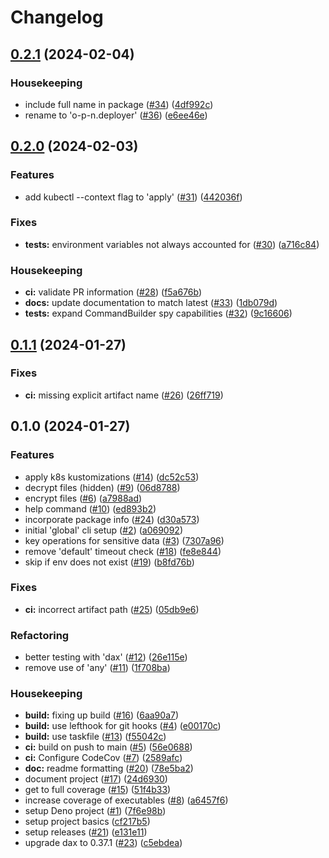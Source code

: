 # Changelog

## [0.2.1](https://github.com/o-p-n/deployer/compare/v0.2.0...v0.2.1) (2024-02-04)


### Housekeeping

* include full name in package ([#34](https://github.com/o-p-n/deployer/issues/34)) ([4df992c](https://github.com/o-p-n/deployer/commit/4df992cdb04b6c0c4af223ed65ef360962cee703))
* rename to 'o-p-n.deployer' ([#36](https://github.com/o-p-n/deployer/issues/36)) ([e6ee46e](https://github.com/o-p-n/deployer/commit/e6ee46edc3920e78a1e6bfc8e57c51006527399f))

## [0.2.0](https://github.com/o-p-n/deployer/compare/v0.1.1...v0.2.0) (2024-02-03)


### Features

* add kubectl --context flag to 'apply' ([#31](https://github.com/o-p-n/deployer/issues/31)) ([442036f](https://github.com/o-p-n/deployer/commit/442036f3a535f9c4739142f176d1a10c1047e536))


### Fixes

* **tests:** environment variables not always accounted for ([#30](https://github.com/o-p-n/deployer/issues/30)) ([a716c84](https://github.com/o-p-n/deployer/commit/a716c842bb8e8cd162f3082d37c14c5a6e75eb14))


### Housekeeping

* **ci:** validate PR information ([#28](https://github.com/o-p-n/deployer/issues/28)) ([f5a676b](https://github.com/o-p-n/deployer/commit/f5a676b50c8e6077ac5f778db04fc427fe51ce8f))
* **docs:** update documentation to match latest ([#33](https://github.com/o-p-n/deployer/issues/33)) ([1db079d](https://github.com/o-p-n/deployer/commit/1db079d5d955df185082a6e906b4f6721bbc1490))
* **tests:** expand CommandBuilder spy capabilities ([#32](https://github.com/o-p-n/deployer/issues/32)) ([9c16606](https://github.com/o-p-n/deployer/commit/9c16606da739164988a3a2d7b085bb4a7652e15f))

## [0.1.1](https://github.com/o-p-n/deployer/compare/v0.1.0...v0.1.1) (2024-01-27)


### Fixes

* **ci:** missing explicit artifact name ([#26](https://github.com/o-p-n/deployer/issues/26)) ([26ff719](https://github.com/o-p-n/deployer/commit/26ff719b3de417698dfef6f982746aa58acccb7a))

## 0.1.0 (2024-01-27)


### Features

* apply k8s kustomizations ([#14](https://github.com/o-p-n/deployer/issues/14)) ([dc52c53](https://github.com/o-p-n/deployer/commit/dc52c53b41fa06d0bb95fd7e78804a16fdfe277e))
* decrypt files (hidden) ([#9](https://github.com/o-p-n/deployer/issues/9)) ([06d8788](https://github.com/o-p-n/deployer/commit/06d878897d569c3827a8aec25d795cdb0f2d7a9f))
* encrypt files ([#6](https://github.com/o-p-n/deployer/issues/6)) ([a7988ad](https://github.com/o-p-n/deployer/commit/a7988adaf8f9d914803685fb171257bcf3a5cbd2))
* help command ([#10](https://github.com/o-p-n/deployer/issues/10)) ([ed893b2](https://github.com/o-p-n/deployer/commit/ed893b232ad797287ef4bca76fdb13a5559516ed))
* incorporate package info ([#24](https://github.com/o-p-n/deployer/issues/24)) ([d30a573](https://github.com/o-p-n/deployer/commit/d30a573dba2f95e32e3befe0c4b49eaa567074c8))
* initial 'global' cli setup ([#2](https://github.com/o-p-n/deployer/issues/2)) ([a069092](https://github.com/o-p-n/deployer/commit/a0690921c7bacf0234f89959d52687a87230bfa3))
* key operations for sensitive data ([#3](https://github.com/o-p-n/deployer/issues/3)) ([7307a96](https://github.com/o-p-n/deployer/commit/7307a969b8e5a8f9ecb5d809dcaa1069156e0d12))
* remove 'default' timeout check ([#18](https://github.com/o-p-n/deployer/issues/18)) ([fe8e844](https://github.com/o-p-n/deployer/commit/fe8e8443bea9752da80641869263d8e2c54ca67a))
* skip if env does not exist ([#19](https://github.com/o-p-n/deployer/issues/19)) ([b8fd76b](https://github.com/o-p-n/deployer/commit/b8fd76b6d7765f8ee2ce988eaef502581bda78f1))


### Fixes

* **ci:** incorrect artifact path ([#25](https://github.com/o-p-n/deployer/issues/25)) ([05db9e6](https://github.com/o-p-n/deployer/commit/05db9e669bd2ce59c07bd51f6700b72d5bffadd0))


### Refactoring

* better testing with 'dax' ([#12](https://github.com/o-p-n/deployer/issues/12)) ([26e115e](https://github.com/o-p-n/deployer/commit/26e115eb2c6b470f1fe0c1474625e8dfecd5b180))
* remove use of 'any' ([#11](https://github.com/o-p-n/deployer/issues/11)) ([1f708ba](https://github.com/o-p-n/deployer/commit/1f708ba4c71726bdf37689701521bb6a95ae4453))


### Housekeeping

* **build:** fixing up build ([#16](https://github.com/o-p-n/deployer/issues/16)) ([6aa90a7](https://github.com/o-p-n/deployer/commit/6aa90a723b5d9bfd813ef861f25b2c94058c7bba))
* **build:** use lefthook for git hooks ([#4](https://github.com/o-p-n/deployer/issues/4)) ([e00170c](https://github.com/o-p-n/deployer/commit/e00170c816f90709154eae56c207c26511d397ae))
* **build:** use taskfile ([#13](https://github.com/o-p-n/deployer/issues/13)) ([f55042c](https://github.com/o-p-n/deployer/commit/f55042c2aacc9dde8ed981fb5c64faaa0057cbc8))
* **ci:** build on push to main ([#5](https://github.com/o-p-n/deployer/issues/5)) ([56e0688](https://github.com/o-p-n/deployer/commit/56e06887ed9d2fe5814efe45329462e43e3bafda))
* **ci:** Configure CodeCov ([#7](https://github.com/o-p-n/deployer/issues/7)) ([2589afc](https://github.com/o-p-n/deployer/commit/2589afccf612fe046066816d38ee843316f7242c))
* **doc:** readme formatting ([#20](https://github.com/o-p-n/deployer/issues/20)) ([78e5ba2](https://github.com/o-p-n/deployer/commit/78e5ba26dd793d40f0ffeb96a7074f5d7089586f))
* document project ([#17](https://github.com/o-p-n/deployer/issues/17)) ([24d6930](https://github.com/o-p-n/deployer/commit/24d6930d792fe646d9b0e1b0c3d8fa65c0aeeb43))
* get to full coverage ([#15](https://github.com/o-p-n/deployer/issues/15)) ([51f4b33](https://github.com/o-p-n/deployer/commit/51f4b33300a6f128897f734a59892469416d140d))
* increase coverage of executables ([#8](https://github.com/o-p-n/deployer/issues/8)) ([a6457f6](https://github.com/o-p-n/deployer/commit/a6457f6957f8e83112e39d9c2a564f2c8bc8ea13))
* setup Deno project ([#1](https://github.com/o-p-n/deployer/issues/1)) ([7f6e98b](https://github.com/o-p-n/deployer/commit/7f6e98bd7690ddbe480859b06c180b921981b1e0))
* setup project basics ([cf217b5](https://github.com/o-p-n/deployer/commit/cf217b542faf1dfa090f0e5fc5640307fd6ff272))
* setup releases ([#21](https://github.com/o-p-n/deployer/issues/21)) ([e131e11](https://github.com/o-p-n/deployer/commit/e131e11f9a20d1aaf55a7741ba9a43c5c9a98785))
* upgrade dax to 0.37.1 ([#23](https://github.com/o-p-n/deployer/issues/23)) ([c5ebdea](https://github.com/o-p-n/deployer/commit/c5ebdea57c099d011ab376a5f6d7738a3444d10d))
